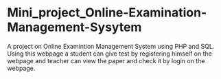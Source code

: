 # Mini_project_Online-Examination-Management-Sysytem
A project on Online Examintion Management System using PHP and SQL.
Using this webpage a student can give test by registering himself on the webpage and teacher can view the paper and check it by login on the webpage.
